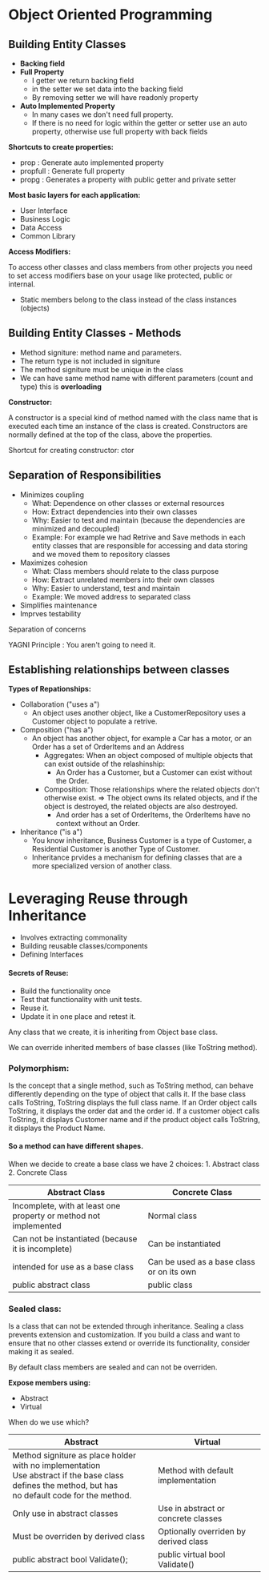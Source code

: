 # Object Oriented Programming

## **Building Entity Classes**

* **Backing field**
* **Full Property**
  * I getter we return backing field
  * in the setter we set data into the backing field
  * By removing setter we will have readonly property
* **Auto Implemented Property**
  * In many cases we don't need full property.
  * If there is no need for logic within the getter or setter use an auto property, otherwise use full property with back fields

**Shortcuts to create properties:**

* prop : Generate auto implemented property
* propfull : Generate full property
* propg : Generates a property with public getter and private setter

**Most basic layers for each application:**

* User Interface
* Business Logic
* Data Access
* Common Library

**Access Modifiers:**

To access other classes and class members from other projects you need to set access modifiers base on your usage like protected, public or internal.

- Static members belong to the class instead of the class instances (objects)

## Building Entity Classes - Methods

* Method signiture: method name and parameters.
* The return type is not included in signiture
* The method signiture must be unique in the class
* We can have same method name with different parameters (count and type) this is **overloading**

**Constructor:**

A constructor is a special kind of method named with the class name that is executed each time an instance of the class is created. Constructors are normally defined at the top of the class, above the properties.

Shortcut for creating constructor: ctor

## Separation of Responsibilities

* Minimizes coupling
  * What: Dependence on other classes or external resources
  * How: Extract dependencies into their own classes
  * Why: Easier to test and maintain (because the dependencies are minimized and decoupled)
  * Example: For example we had Retrive and Save methods in each entity classes that are responsible for accessing and data storing and we moved them to repository classes
* Maximizes cohesion
  * What: Class members should relate to the class purpose
  * How: Extract unrelated members into their own classes
  * Why: Easier to understand, test and maintain
  * Example: We moved address to separated class
* Simplifies maintenance
* Imprves testability

Separation of concerns

YAGNI Principle : You aren't going to need it.

## Establishing relationships between classes

**Types of Repationships:**

* Collaboration ("uses a")
  * An object uses another object, like a CustomerRepository uses a Customer object to populate a retrive.
* Composition ("has a")
  * An object has another object, for example a Car has a motor, or an Order has a set of OrderItems and an Address
    * Aggregates: When an object composed of multiple objects that can exist outside of the relashinship:
      * An Order has a Customer, but a Customer can exist without the Order.
    * Composition: Those relationships where the related objects don't otherwise exist. => The object owns its related objects, and if the object is destroyed, the related objects are also destroyed.
      * And order has a set of OrderItems, the OrderItems have no context without an Order.
* Inheritance ("is a")
  * You know inheritance, Business Customer is a type of Customer, a Residential Customer is another Type of Customer.
  * Inheritance prvides a mechanism for defining classes that are a more specialized version of another class.


# Leveraging Reuse through Inheritance

* Involves extracting commonality
* Building reusable classes/components
* Defining Interfaces

#### **Secrets of Reuse:**

* Build the functionality once
* Test that functionality with unit tests.
* Reuse it.
* Update it in one place and retest it.

Any class that we create, it is inheriting from Object base class.

We can override inherited members of base classes (like ToString method).

### Polymorphism:

Is the concept that a single method, such as ToString method, can behave differently depending on the type of object that calls it. If the base class calls ToString, ToString displays the full class name. If an Order object calls ToString, it displays the order dat and the order id. If a customer object calls ToString, it displays Customer name and if the product object calls ToString, it displays the Product Name.

#### So a method can have different shapes.

When we decide to create a base class we have 2 choices: 1. Abstract class 2. Concrete Class

| Abstract Class                                                        | Concrete Class                            |
| --------------------------------------------------------------------- | ----------------------------------------- |
| Incomplete, with at least one<br />property or method not implemented | Normal class                              |
| Can not be instantiated (because it is incomplete)                    | Can be instantiated                       |
| intended for use as a base class                                      | Can be used as a base class or on its own |
| public abstract class                                                 | public class                              |

### Sealed class:

Is a class that can not be extended through inheritance. Sealing a class prevents extension and customization. If you build a class and want to ensure that no other classes extend or override its functionality, consider making it as sealed.


By default class members are sealed and can not be overriden.

**Expose members using:**

* Abstract
* Virtual

When do we use which?

| Abstract                                                                                                                                                     | Virtual                               |
| ------------------------------------------------------------------------------------------------------------------------------------------------------------ | ------------------------------------- |
| Method signiture as place holder with no implementation<br />Use abstract if the base class defines the method, but has<br />no default code for the method. | Method with default implementation    |
| Only use in abstract classes                                                                                                                                 | Use in abstract or concrete classes   |
| Must be overriden by derived class                                                                                                                           | Optionally overriden by derived class |
| public abstract bool Validate();                                                                                                                             | public virtual bool Validate()        |
